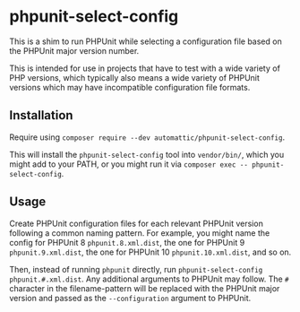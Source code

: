 # phpunit-select-config

This is a shim to run PHPUnit while selecting a configuration file based on the PHPUnit major version number.

This is intended for use in projects that have to test with a wide variety of PHP versions, which typically
also means a wide variety of PHPUnit versions which may have incompatible configuration file formats.

## Installation

Require using `composer require --dev automattic/phpunit-select-config`.

This will install the `phpunit-select-config` tool into `vendor/bin/`, which you might add to your PATH, or
you might run it via `composer exec -- phpunit-select-config`.

## Usage

Create PHPUnit configuration files for each relevant PHPUnit version following a common naming pattern.
For example, you might name the config for PHPUnit 8 `phpunit.8.xml.dist`, the one for PHPUnit 9 `phpunit.9.xml.dist`,
the one for PHPUnit 10 `phpunit.10.xml.dist`, and so on.

Then, instead of running `phpunit` directly, run `phpunit-select-config phpunit.#.xml.dist`. Any additional arguments to PHPUnit may follow.
The `#` character in the filename-pattern will be replaced with the PHPUnit major version and passed as the `--configuration` argument to PHPUnit.
